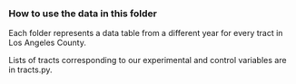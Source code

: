 ### How to use the data in this folder
Each folder represents a data table from a different year for every tract in Los Angeles County.

Lists of tracts corresponding to our experimental and control variables are in tracts.py.
